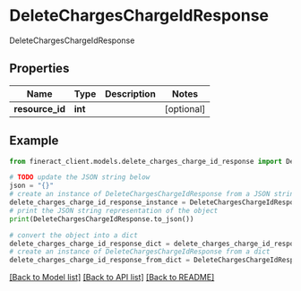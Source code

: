 # DeleteChargesChargeIdResponse

DeleteChargesChargeIdResponse

## Properties

Name | Type | Description | Notes
------------ | ------------- | ------------- | -------------
**resource_id** | **int** |  | [optional] 

## Example

```python
from fineract_client.models.delete_charges_charge_id_response import DeleteChargesChargeIdResponse

# TODO update the JSON string below
json = "{}"
# create an instance of DeleteChargesChargeIdResponse from a JSON string
delete_charges_charge_id_response_instance = DeleteChargesChargeIdResponse.from_json(json)
# print the JSON string representation of the object
print(DeleteChargesChargeIdResponse.to_json())

# convert the object into a dict
delete_charges_charge_id_response_dict = delete_charges_charge_id_response_instance.to_dict()
# create an instance of DeleteChargesChargeIdResponse from a dict
delete_charges_charge_id_response_from_dict = DeleteChargesChargeIdResponse.from_dict(delete_charges_charge_id_response_dict)
```
[[Back to Model list]](../README.md#documentation-for-models) [[Back to API list]](../README.md#documentation-for-api-endpoints) [[Back to README]](../README.md)


